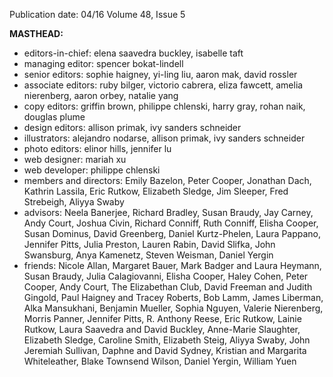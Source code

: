 Publication date: 04/16
Volume 48, Issue 5

**MASTHEAD:**
- editors-in-chief: elena saavedra buckley, isabelle taft
- managing editor: spencer bokat-lindell
- senior editors: sophie haigney, yi-ling liu, aaron mak, david rossler
- associate editors: ruby bilger, victorio cabrera, eliza fawcett, amelia nierenberg, aaron orbey, natalie yang
- copy editors: griffin brown, philippe chlenski, harry gray, rohan naik, douglas plume
- design editors: allison primak, ivy sanders schneider
- illustrators: alejandro nodarse, allison primak, ivy sanders schneider
- photo editors: elinor hills, jennifer lu
- web designer: mariah xu
- web developer: philippe chlenski
- members and directors: Emily Bazelon, Peter Cooper, Jonathan Dach, Kathrin Lassila, Eric Rutkow, Elizabeth Sledge, Jim Sleeper, Fred Strebeigh, Aliyya Swaby
- advisors: Neela Banerjee, Richard Bradley, Susan Braudy, Jay Carney, Andy Court, Joshua Civin, Richard Conniff, Ruth Conniff, Elisha Cooper, Susan Dominus, David Greenberg, Daniel Kurtz-Phelen, Laura Pappano, Jennifer Pitts, Julia Preston, Lauren Rabin, David Slifka, John Swansburg, Anya Kamenetz, Steven Weisman, Daniel Yergin
- friends: Nicole Allan, Margaret Bauer, Mark Badger and Laura Heymann, Susan Braudy, Julia Calagiovanni, Elisha Cooper, Haley Cohen, Peter Cooper, Andy Court, The Elizabethan Club, David Freeman and Judith Gingold, Paul Haigney and Tracey Roberts, Bob Lamm, James Liberman, Alka Mansukhani, Benjamin Mueller, Sophia Nguyen, Valerie Nierenberg, Morris Panner, Jennifer Pitts, R. Anthony Reese, Eric Rutkow, Lainie Rutkow, Laura Saavedra and David Buckley, Anne-Marie Slaughter, Elizabeth Sledge, Caroline Smith, Elizabeth Steig, Aliyya Swaby, John Jeremiah Sullivan, Daphne and David Sydney, Kristian and Margarita Whiteleather, Blake Townsend Wilson, Daniel Yergin, William Yuen

